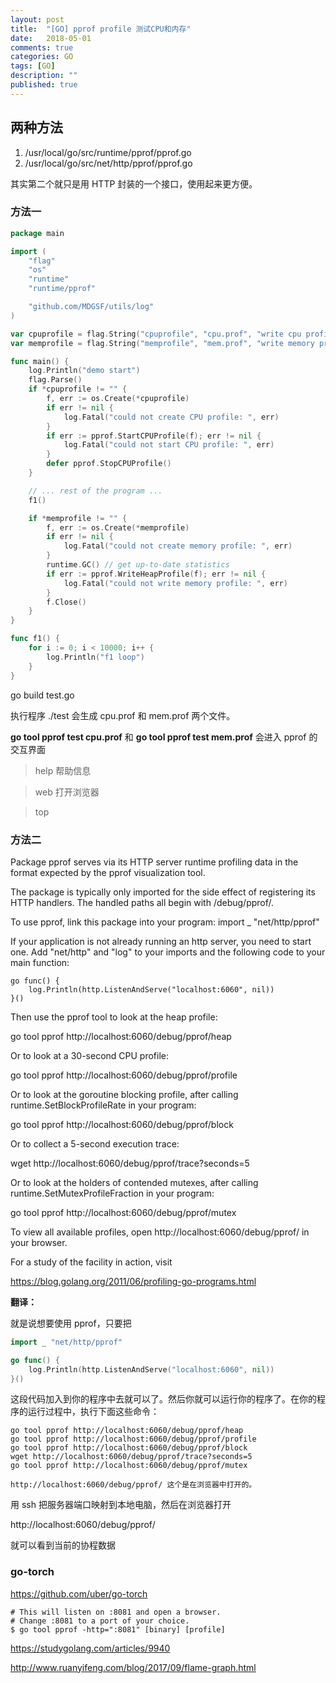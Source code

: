 ```yaml
---
layout: post
title:  "[GO] pprof profile 测试CPU和内存"
date:   2018-05-01
comments: true
categories: GO
tags: [GO]
description: ""
published: true
---
```


## 两种方法

1. /usr/local/go/src/runtime/pprof/pprof.go
2. /usr/local/go/src/net/http/pprof/pprof.go

其实第二个就只是用 HTTP 封装的一个接口，使用起来更方便。

### 方法一

```go
package main

import (
	"flag"
	"os"
	"runtime"
	"runtime/pprof"

	"github.com/MDGSF/utils/log"
)

var cpuprofile = flag.String("cpuprofile", "cpu.prof", "write cpu profile to `file`")
var memprofile = flag.String("memprofile", "mem.prof", "write memory profile to `file`")

func main() {
	log.Println("demo start")
	flag.Parse()
	if *cpuprofile != "" {
		f, err := os.Create(*cpuprofile)
		if err != nil {
			log.Fatal("could not create CPU profile: ", err)
		}
		if err := pprof.StartCPUProfile(f); err != nil {
			log.Fatal("could not start CPU profile: ", err)
		}
		defer pprof.StopCPUProfile()
	}

	// ... rest of the program ...
	f1()

	if *memprofile != "" {
		f, err := os.Create(*memprofile)
		if err != nil {
			log.Fatal("could not create memory profile: ", err)
		}
		runtime.GC() // get up-to-date statistics
		if err := pprof.WriteHeapProfile(f); err != nil {
			log.Fatal("could not write memory profile: ", err)
		}
		f.Close()
	}
}

func f1() {
	for i := 0; i < 10000; i++ {
		log.Println("f1 loop")
	}
}
```

go build test.go

执行程序 ./test 会生成 cpu.prof 和 mem.prof 两个文件。

**go tool pprof test cpu.prof** 和 **go tool pprof test mem.prof** 会进入 pprof 的交互界面

> help 帮助信息

> web 打开浏览器

> top

### 方法二

Package pprof serves via its HTTP server runtime profiling data
in the format expected by the pprof visualization tool.

The package is typically only imported for the side effect of
registering its HTTP handlers.
The handled paths all begin with /debug/pprof/.

To use pprof, link this package into your program:
import _ "net/http/pprof"

If your application is not already running an http server, you
need to start one. Add "net/http" and "log" to your imports and
the following code to your main function:

	go func() {
		log.Println(http.ListenAndServe("localhost:6060", nil))
	}()

Then use the pprof tool to look at the heap profile:

go tool pprof http://localhost:6060/debug/pprof/heap

Or to look at a 30-second CPU profile:

go tool pprof http://localhost:6060/debug/pprof/profile

Or to look at the goroutine blocking profile, after calling
runtime.SetBlockProfileRate in your program:

go tool pprof http://localhost:6060/debug/pprof/block

Or to collect a 5-second execution trace:

wget http://localhost:6060/debug/pprof/trace?seconds=5

Or to look at the holders of contended mutexes, after calling
runtime.SetMutexProfileFraction in your program:

go tool pprof http://localhost:6060/debug/pprof/mutex

To view all available profiles, open http://localhost:6060/debug/pprof/
in your browser.

For a study of the facility in action, visit

https://blog.golang.org/2011/06/profiling-go-programs.html

**翻译：**

就是说想要使用 pprof，只要把

```go
import _ "net/http/pprof"

go func() {
	log.Println(http.ListenAndServe("localhost:6060", nil))
}()
````

这段代码加入到你的程序中去就可以了。然后你就可以运行你的程序了。在你的程序的运行过程中，执行下面这些命令：

```
go tool pprof http://localhost:6060/debug/pprof/heap
go tool pprof http://localhost:6060/debug/pprof/profile
go tool pprof http://localhost:6060/debug/pprof/block
wget http://localhost:6060/debug/pprof/trace?seconds=5
go tool pprof http://localhost:6060/debug/pprof/mutex

http://localhost:6060/debug/pprof/ 这个是在浏览器中打开的。
```

用 ssh 把服务器端口映射到本地电脑，然后在浏览器打开

http://localhost:6060/debug/pprof/

就可以看到当前的协程数据

### go-torch

https://github.com/uber/go-torch 


```
# This will listen on :8081 and open a browser.
# Change :8081 to a port of your choice.
$ go tool pprof -http=":8081" [binary] [profile]
```


https://studygolang.com/articles/9940

http://www.ruanyifeng.com/blog/2017/09/flame-graph.html
